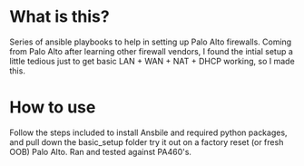 # What is this? 
Series of ansible playbooks to help in setting up Palo Alto firewalls. Coming from Palo Alto after learning other firewall vendors, I found the intial setup a little tedious just to get basic LAN + WAN + NAT + DHCP working, so I made this. 

# How to use
Follow the steps included to install Ansbile and required python packages, and pull down the basic_setup folder try it out on a factory reset (or fresh OOB) Palo Alto. Ran and tested against PA460's. 
